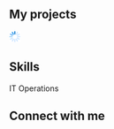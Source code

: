 

## My projects 

<img src="https://raw.githubusercontent.com/sara-nur/sara-nur/main/gifs_photos/giphy.gif" style="width:20px;height:20px;" />

## Skills

IT Operations

## Connect with me 

